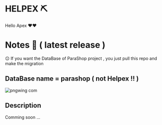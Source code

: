 # HELPEX ⛏
Hello Apex ❤❤
# Notes 🚩 ( latest release ) 
😐 If you want the DataBase of ParaShop project , you just pull this repo and make the migration
## DataBase name = parashop ( not Helpex ‼ ) 

![pngwing com](https://user-images.githubusercontent.com/84229390/218823287-5532afec-2ef0-4ad4-a86f-f521875e575c.png)

## Description
Comming soon ...
